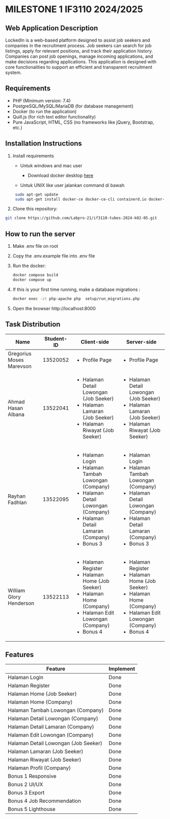# MILESTONE 1 IF3110 2024/2025

## Web Application Description
LockedIn is a web-based platform designed to assist job seekers and companies in the recruitment process. Job seekers can search for job listings, apply for relevant positions, and track their application history. Companies can post job openings, manage incoming applications, and make decisions regarding applications. This application is designed with core functionalities to support an efficient and transparent recruitment system.

## Requirements
- PHP (Minimum version: 7.4)
- PostgreSQL/MySQL/MariaDB (for database management)
- Docker (to run the application)
- Quill.js (for rich text editor functionality)
- Pure JavaScript, HTML, CSS (no frameworks like jQuery, Bootstrap, etc.)

## Installation Instructions
1. Install requirements

   - Untuk windows and mac user

     - Download docker desktop [here](https://www.docker.com/products/docker-desktop/)

   - Untuk UNIX like user jalankan command di bawah

   ```sh
    sudo apt-get update
    sudo apt-get install docker-ce docker-ce-cli containerd.io docker-compose-plugin
   ```

2. Clone this repository:
```bash
git clone https://github.com/Labpro-21/if3110-tubes-2024-k02-05.git
```


## How to run the server

1. Make .env file on root

2. Copy the .env.example file into .env file

3. Run the docker:
   ```bash
   docker compose build
   docker compose up
   ```
4. If this is your first time running, make a database migrations :
   ```bash
   docker exec -it php-apache php  setup/run_migrations.php
   ```

5. Open the browser http://localhost:8000 

## Task Distribution
| Name | Student-ID | Client-side | Server-side |
|--------------------------|------------|-------------|-------------|
| Gregorius Moses Marevson | 13520052 | <ul> <li> Profile Page </ul> | <ul> <li> Profile Page </ul> |
| Ahmad Hasan Albana | 13522041 | <ul> <li> Halaman Detail Lowongan (Job Seeker) <li> Halaman Lamaran (Job Seeker) <li> Halaman Riwayat (Job Seeker) </ul> | <ul> <li> Halaman Detail Lowongan (Job Seeker) <li> Halaman Lamaran (Job Seeker) <li> Halaman Riwayat (Job Seeker) </ul> |
| Rayhan Fadhlan | 13522095 | <ul> <li> Halaman Login <li> Halaman Tambah Lowongan (Company) <li> Halaman Detail Lowongan (Company) <li> Halaman Detail Lamaran (Company) <li> Bonus 3 </ul> | <ul> <li> Halaman Login <li> Halaman Tambah Lowongan (Company) <li> Halaman Detail Lowongan (Company) <li> Halaman Detail Lamaran (Company) <li> Bonus 3 </ul> |
| William Glory Henderson | 13522113 | <ul> <li> Halaman Register <li> Halaman Home (Job Seeker) <li> Halaman Home (Company) <li> Halaman Edit Lowongan (Company) <li> Bonus 4 </ul> | <ul> <li> Halaman Register <li> Halaman Home (Job Seeker) <li> Halaman Home (Company) <li> Halaman Edit Lowongan (Company) <li> Bonus 4 </ul> |

## Features
| Feature | Implement |
| -----------------------------------------  | ------------------------- |
| Halaman Login | Done 
| Halaman Register | Done 
| Halaman Home (Job Seeker) | Done 
| Halaman Home (Company) | Done 
| Halaman Tambah Lowongan (Company) | Done 
| Halaman Detail Lowongan (Company) | Done 
| Halaman Detail Lamaran (Company) | Done 
| Halaman Edit Lowongan (Company) | Done 
| Halaman Detail Lowongan (Job Seeker) | Done
| Halaman Lamaran (Job Seeker) | Done
| Halaman Riwayat (Job Seeker) | Done
| Halaman Profil (Company) | Done 
| Bonus 1 Responsive | Done
| Bonus 2 UI/UX | Done
| Bonus 3 Export | Done 
| Bonus 4 Job Recommendation | Done
| Bonus 5 Lighthouse | Done
